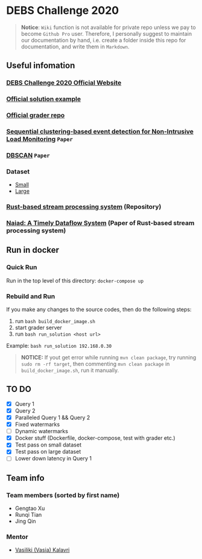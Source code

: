 # **DEBS Challenge 2020**

> **Notice**: `Wiki` function is not available for private repo unless we pay to become `Github Pro` user. Therefore, I personally suggest to maintain our documentation by hand, i.e. create a folder inside this repo for documentation, and write them in `Markdown`.

## **Useful infomation**
### [DEBS Challenge 2020 Official Website](https://2020.debs.org/call-for-grand-challenge-solutions/)
### [Official solution example](https://github.com/dmpalyvos/debs-2020-challenge-local)
### [Official grader repo](https://github.com/dmpalyvos/debs-2020-challenge/tree/testing)
### [Sequential clustering-based event detection for Non-Intrusive Load Monitoring](./docs/papers/SIPP2016_Final.pdf) `Paper`
### [DBSCAN](./docs/papers/DBSCAN.pdf) `Paper`

### Dataset
- [Small](https://drive.google.com/file/d/1CjxfsHexbI5T0Ex8onav_CysMpQZPEoJ/view?usp=sharing)
- [Large](https://chalmersuniversity.app.box.com/s/rct6zpzpanmgf8ddpr9x4pn39m17thm7)

### [Rust-based stream processing system](https://github.com/TimelyDataflow/timely-dataflow) (Repository)
### [Naiad: A Timely Dataflow System](http://sigops.org/s/conferences/sosp/2013/papers/p439-murray.pdf) (Paper of Rust-based stream processing system)

## Run in docker

### Quick Run
Run in the top level of this directory: `docker-compose up`

### Rebuild and Run
If you make any changes to the source codes, then do the following steps:
1. run `bash build_docker_image.sh`
2. start grader server
3. run `bash run_solution <host url>`

Example:
`bash run_solution 192.168.0.30`

> **NOTICE:** If yout get error while running `mvn clean package`, try running `sudo rm -rf target`, then commenting `mvn clean package` in `build_docker_image.sh`, run it manually.

## **TO DO**
- [x] Query 1
- [x] Query 2
- [x] Paralleled Query 1 && Query 2
- [x] Fixed watermarks
- [ ] Dynamic watermarks
- [x] Docker stuff (Dockerfile, docker-compose, test with grader etc.)
- [x] Test pass on small dataset
- [x] Test pass on large dataset
- [ ] Lower down latency in Query 1

## **Team info**
### Team members (sorted by first name)
- Gengtao Xu
- Runqi Tian
- Jing Qin

### Mentor
- [Vasiliki (Vasia) Kalavri](https://cs-people.bu.edu/vkalavri)
